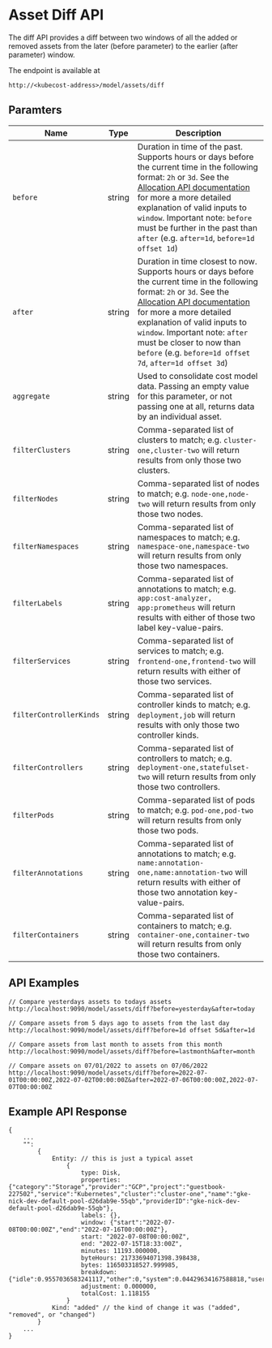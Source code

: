 Asset Diff API
====================================

The diff API provides a diff between two windows of all the added or removed assets from the later (before parameter) to the earlier (after parameter) window.

The endpoint is available at
```
http://<kubecost-address>/model/assets/diff
```

## Paramters
| Name | Type | Description |
|------|------|-------------|
| `before` | string | Duration in time of the past. Supports hours or days before the current time in the following format: `2h` or `3d`. See the [Allocation API documentation](https://github.com/kubecost/docs/blob/main/allocation.md#querying) for more a more detailed explanation of valid inputs to `window`. Important note: `before` must be further in the past than `after` (e.g. `after=1d`, `before=1d offset 1d`) |
| `after` | string | Duration in time closest to now. Supports hours or days before the current time in the following format: `2h` or `3d`. See the [Allocation API documentation](https://github.com/kubecost/docs/blob/main/allocation.md#querying) for more a more detailed explanation of valid inputs to `window`. Important note: `after` must be closer to now than `before` (e.g. `before=1d offset 7d`, `after=1d offset 3d`) |
| `aggregate` | string | Used to consolidate cost model data. Passing an empty value for this parameter, or not passing one at all, returns data by an individual asset. |
| `filterClusters` | string | Comma-separated list of clusters to match; e.g. `cluster-one,cluster-two` will return results from only those two clusters. |
| `filterNodes` | string | Comma-separated list of nodes to match; e.g. `node-one,node-two` will return results from only those two nodes. |
| `filterNamespaces` | string | Comma-separated list of namespaces to match; e.g. `namespace-one,namespace-two` will return results from only those two namespaces. |
| `filterLabels` | string | Comma-separated list of annotations to match; e.g. `app:cost-analyzer, app:prometheus` will return results with either of those two label key-value-pairs. |
| `filterServices` | string | Comma-separated list of services to match; e.g. `frontend-one,frontend-two` will return results with either of those two services. |
| `filterControllerKinds` | string | Comma-separated list of controller kinds to match; e.g. `deployment,job` will return results with only those two controller kinds. |
| `filterControllers` | string | Comma-separated list of controllers to match; e.g. `deployment-one,statefulset-two` will return results from only those two controllers. |
| `filterPods` | string | Comma-separated list of pods to match; e.g. `pod-one,pod-two` will return results from only those two pods. |
| `filterAnnotations` | string | Comma-separated list of annotations to match; e.g. `name:annotation-one,name:annotation-two` will return results with either of those two annotation key-value-pairs. |
| `filterContainers` | string | Comma-separated list of containers to match; e.g. `container-one,container-two` will return results from only those two containers. |

## API Examples

```
// Compare yesterdays assets to todays assets
http://localhost:9090/model/assets/diff?before=yesterday&after=today

// Compare assets from 5 days ago to assets from the last day
http://localhost:9090/model/assets/diff?before=1d offset 5d&after=1d

// Compare assets from last month to assets from this month
http://localhost:9090/model/assets/diff?before=lastmonth&after=month

// Compare assets on 07/01/2022 to assets on 07/06/2022
http://localhost:9090/model/assets/diff?before=2022-07-01T00:00:00Z,2022-07-02T00:00:00Z&after=2022-07-06T00:00:00Z,2022-07-07T00:00:00Z

```

## Example API Response

```
{
    ...
    "":
        {
            Entity: // this is just a typical asset
                { 
                    type: Disk,
                    properties: {"category":"Storage","provider":"GCP","project":"guestbook-227502","service":"Kubernetes","cluster":"cluster-one","name":"gke-nick-dev-default-pool-d26dab9e-55qb","providerID":"gke-nick-dev-default-pool-d26dab9e-55qb"},
                    labels: {},
                    window: {"start":"2022-07-08T00:00:00Z","end":"2022-07-16T00:00:00Z"},
                    start: "2022-07-08T00:00:00Z",
                    end: "2022-07-15T18:33:00Z",
                    minutes: 11193.000000,
                    byteHours: 21733694071398.398438,
                    bytes: 116503318527.999985,
                    breakdown: {"idle":0.9557036583241117,"other":0,"system":0.04429634167588818,"user":0},
                    adjustment: 0.000000,
                    totalCost: 1.118155
                }
            Kind: "added" // the kind of change it was ("added", "removed", or "changed")
        }
    ...
}
```